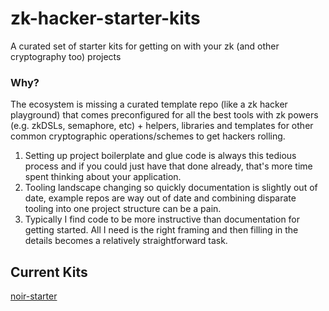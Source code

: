 # zk-hacker-starter-kits
A curated set of starter kits for getting on with your zk (and other cryptography too) projects

### Why?

 The ecosystem is missing a curated template repo (like a zk hacker playground) that comes preconfigured for all the best tools with zk powers (e.g. zkDSLs, semaphore, etc) + helpers, libraries and templates for other common cryptographic operations/schemes to get hackers rolling. 

1. Setting up project boilerplate and glue code is always this tedious process and if you could just have that done already, that's more time spent thinking about your application. 
2. Tooling landscape changing so quickly documentation is slightly out of date, example repos are way out of date and combining disparate tooling into one project structure can be a pain.
3. Typically I find code to be more instructive than documentation for getting started. All I need is the right framing and then filling in the details becomes a relatively straightforward task.

## Current Kits
[noir-starter](https://github.com/noir-lang/noir-starter)

